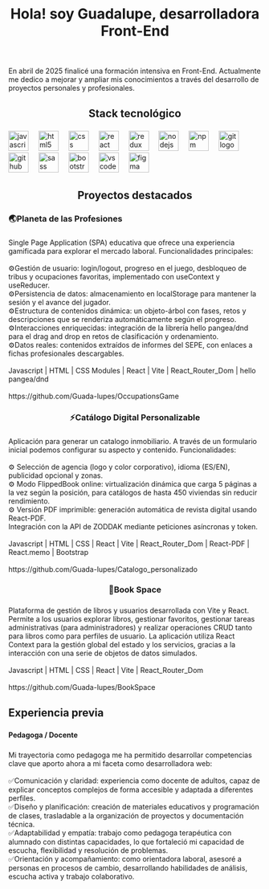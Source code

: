 <h1 align="center">Hola! soy Guadalupe, desarrolladora Front-End</h1>

###


<br clear="both">

<p align="left">En abril de 2025 finalicé una formación intensiva en Front-End. Actualmente me dedico a mejorar y ampliar mis conocimientos a través del desarrollo de proyectos personales y profesionales.</p>


###

<h2 align="center">Stack tecnológico</h2>

###

<div align="left">
  <img src="https://cdn.jsdelivr.net/gh/devicons/devicon/icons/javascript/javascript-original.svg" height="40" alt="javascript logo"  />
  <img width="12" />
  <img src="https://cdn.jsdelivr.net/gh/devicons/devicon/icons/html5/html5-original.svg" height="40" alt="html5 logo"  />
  <img width="12" />
  <img src="https://cdn.jsdelivr.net/gh/devicons/devicon/icons/css3/css3-original.svg" height="40" alt="css logo"  />
  <img width="12" />
  <img src="https://cdn.jsdelivr.net/gh/devicons/devicon/icons/react/react-original.svg" height="40" alt="react logo"  />
  <img width="12" />
  <img src="https://cdn.jsdelivr.net/gh/devicons/devicon/icons/redux/redux-original.svg" height="40" alt="redux logo"  />
  <img width="12" />
  <img src="https://cdn.jsdelivr.net/gh/devicons/devicon/icons/nodejs/nodejs-original.svg" height="40" alt="nodejs logo"  />
  <img width="12" />
  <img src="https://cdn.jsdelivr.net/gh/devicons/devicon/icons/npm/npm-original-wordmark.svg" height="40" alt="npm logo"  />
  <img width="12" />
  <img src="https://cdn.jsdelivr.net/gh/devicons/devicon/icons/git/git-original.svg" height="40" alt="git logo"  />
  <img width="12" />
  <img src="https://cdn.jsdelivr.net/gh/devicons/devicon/icons/github/github-original.svg" height="40" alt="github logo"  />
  <img width="12" />
  <img src="https://cdn.jsdelivr.net/gh/devicons/devicon/icons/sass/sass-original.svg" height="40" alt="sass logo"  />
  <img width="12" />
  <img src="https://cdn.jsdelivr.net/gh/devicons/devicon/icons/bootstrap/bootstrap-original.svg" height="40" alt="bootstrap logo"  />
  <img width="12" />
  <img src="https://cdn.jsdelivr.net/gh/devicons/devicon/icons/vscode/vscode-original.svg" height="40" alt="vscode logo"  />
  <img width="12" />
  <img src="https://cdn.jsdelivr.net/gh/devicons/devicon/icons/figma/figma-original.svg" height="40" alt="figma logo"  />
</div>

###

<h2 align="center">Proyectos destacados</h2>


###

<h3 align="left">🌏Planeta de las Profesiones</h3>

###

<p align="left">Single Page Application (SPA) educativa que ofrece una experiencia gamificada para explorar el mercado laboral. Funcionalidades principales:<br><br>⚙️Gestión de usuario: login/logout, progreso en el juego, desbloqueo de tribus y ocupaciones favoritas, implementado con useContext y useReducer.<br>⚙️Persistencia de datos: almacenamiento en localStorage para mantener la sesión y el avance del jugador.<br>⚙️Estructura de contenidos dinámica: un objeto-árbol con fases, retos y descripciones que se renderiza automáticamente según el progreso.<br>⚙️Interacciones enriquecidas: integración de la librería hello pangea/dnd para el drag and drop en retos de clasificación y ordenamiento.<br>⚙️Datos reales: contenidos extraídos de informes del SEPE, con enlaces a fichas profesionales descargables.<br><br>Javascript | HTML | CSS Modules | React | Vite | React_Router_Dom | hello pangea/dnd<br><br>https://github.com/Guada-lupes/OccupationsGame</p>


###

<h3 align="center">⚡Catálogo Digital Personalizable</h3>

###

<p align="left">Aplicación para generar un catalogo inmobiliario. A través de un formulario inicial podemos configurar su aspecto y contenido. Funcionalidades:<br><br>⚙️ Selección de agencia (logo y color corporativo), idioma (ES/EN), publicidad opcional y zonas.<br>⚙️ Modo FlippedBook online: virtualización dinámica que carga 5 páginas a la vez según la posición, para catálogos de hasta 450 viviendas sin reducir rendimiento.<br>⚙️ Versión PDF imprimible: generación automática de revista digital usando React-PDF.<br>Integración con la API de ZODDAK mediante peticiones asíncronas y token.<br><br>Javascript | HTML | CSS | React | Vite | React_Router_Dom | React-PDF |  React.memo | Bootstrap<br><br>https://github.com/Guada-lupes/Catalogo_personalizado</p>


###

<h3 align="center">📙Book Space</h3>

###

<p align="left">Plataforma de gestión de libros y usuarios desarrollada con Vite y React. Permite a los usuarios explorar libros, gestionar favoritos, gestionar tareas administrativas (para administradores) y realizar operaciones CRUD tanto para libros como para perfiles de usuario. La aplicación utiliza React Context para la gestión global del estado y los servicios, gracias a la interacción con una serie de objetos de datos simulados.<br><br>Javascript | HTML | CSS | React | Vite | React_Router_Dom <br><br>https://github.com/Guada-lupes/BookSpace</p>



###

<h2 align="left">Experiencia previa</h2>

###

<h4 align="left">Pedagoga / Docente</h4>

###

<p align="left">Mi trayectoria como pedagoga me ha permitido desarrollar competencias clave que aporto ahora a mi faceta como desarrolladora web:<br><br>✅Comunicación y claridad: experiencia como docente de adultos, capaz de explicar conceptos complejos de forma accesible y adaptada a diferentes perfiles.<br>✅Diseño y planificación: creación de materiales educativos y programación de clases, trasladable a la organización de proyectos y documentación técnica.<br>✅Adaptabilidad y empatía: trabajo como pedagoga terapéutica con alumnado con distintas capacidades, lo que fortaleció mi capacidad de escucha, flexibilidad y resolución de problemas.<br>✅Orientación y acompañamiento: como orientadora laboral, asesoré a personas en procesos de cambio, desarrollando habilidades de análisis, escucha activa y trabajo colaborativo.</p>

###

<br clear="both">



